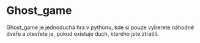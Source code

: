 # Ghost_game
Ghost_game je jednoduchá hra v pythonu, kde si pouze vyberete náhodné dveře a otevřete je, pokud existuje duch, kterého jste ztratili.
